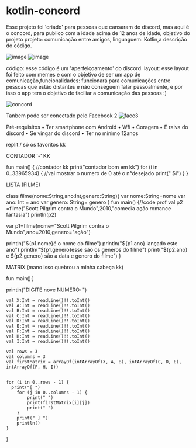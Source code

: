 # kotlin-concord
Esse projeto foi 'criado' para pessoas que cansaram do discord, mas aqui é o concord, para publico com a idade acima de 12 anos de idade, objetivo do projeto
projeto: comunicação entre amigos, linguaguem: Kotlin,a descrição do código.

![image](https://user-images.githubusercontent.com/108557012/176978430-e829c3c4-a910-4008-88aa-167b0415a76d.png)
![image](https://user-images.githubusercontent.com/108557012/176979209-f96db672-a128-41b1-a38e-51f18a25fb92.png)


código: esse código é um 'aperfeiçoamento' do discord.
layout: esse layout foi feito com memes e com o objetivo de ser um app de comunicação,funcionalidades: funcionará para comunicações entre pessoas que estão distantes e não conseguem falar pessoalmente, e por isso o app tem o objetivo de faciliar a comunicação das pessoas :)

![concord](https://user-images.githubusercontent.com/108557012/176978942-0c049b1a-c869-47bf-b630-be706d4c3cbf.png)

Tanbem pode ser conectado pelo Facebook 2
![face3](https://user-images.githubusercontent.com/108557012/176978934-68b70c83-7322-4dc5-b3ab-0038be78cddc.png)



Pré-requisitos
•	Ter smartphone com Android
•	Wfi
•	Coragem
•	E raiva do discord
•	Se vingar do discord
•	Ter no mínimo 12anos

replit / só os favoritos kk

CONTADOR '-' KK

fun main() {   //contador kk
    print("contador bom em kk")
    for (i in 0..33965934) { //vai mostrar o numero de 0 até o n°desejado
        print(" $i")
    }
}

LISTA (FILME)

  class filme(nome:String,ano:Int,genero:String){
var nome:String=nome 
var ano: Int = ano
var genero: String= genero
  }
fun main() {//code prof
    val p2 =filme("Scott Pilgrim contra o Mundo",2010,"comedia ação romance fantasia")
    println(p2)
    


var p1=filme(nome="Scott Pilgrim contra o Mundo",ano=2010,genero="ação")

  println("${p1.nome}é o nome do filme")
  println("${p1.ano} lançado este ano")
  println("${p1.genero}esse são os generos do filme")
print("${p2.ano} e ${p2.genero} são a data e genero do filme")
}

MATRIX (mano isso quebrou a minha cabeça kk)



fun main(){
   
  println("DIGITE nove NUMERO: ")
  
    val X:Int = readLine()!!.toInt()
    val A:Int = readLine()!!.toInt()
    val B:Int = readLine()!!.toInt()
    val C:Int = readLine()!!.toInt()
    val D:Int = readLine()!!.toInt()
    val E:Int = readLine()!!.toInt()
    val F:Int = readLine()!!.toInt()
    val H:Int = readLine()!!.toInt()
    val I:Int = readLine()!!.toInt()
  
    val rows = 3
    val columns = 3
    val firstMatrix = arrayOf(intArrayOf(X, A, B), intArrayOf(C, D, E), intArrayOf(F, H, I))
    
    
    for (i in 0..rows - 1) {
      print("[ ") 
        for (j in 0..columns - 1) {
            print(" ") 
            print(firstMatrix[i][j])
            print(" ")
        }
        print(" ] ") 
        println()
    }

   
}
